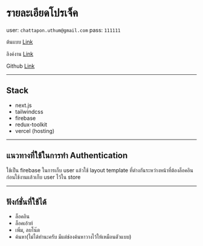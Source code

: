 # รายละเอียดโปรเจ็ค

user: `chattapon.uthum@gmail.com`
pass: `111111`

ต้นแบบ [Link](https://www.uplabs.com/posts/mobile-notes-app-ui-design-template-a6fc218c-d639-4366-b77f-d8ae7aa1f124)

ลิงค์งาน [Link](https://edispro-note-app.vercel.app/)

Github [Link](https://github.com/bluenightz/edispro-note-app/tree/main)

---

## Stack

- next.js
- tailwindcss
- firebase
- redux-toolkit
- vercel (hosting)

---

## แนวทางที่ใช้ในการทำ Authentication

ใช้เป็น firebase ในการเก็บ user แล้วใช้ layout template ที่ต่างกันระหว่างหน้าที่ต้องล็อคอินก่อนใช้งานแล้วเก็บ user ไว้ใน store

---

## ฟังก์ชั่นที่ใช้ได้

- ล็อคอิน
- ล็อคเอ้าท์
- เพิ่ม, ลบโน๊ต
- ค้นหา(ไม่ได้ทำนะครับ มีแต่ช่องค้นหาวางไว้ให้เหมือนตัวแบบ)
